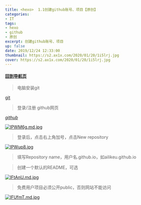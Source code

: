```yaml
---
title: <hexo>  1.1创建github账号、项目【原创】
categories:
- IT
tags: 
- hexo
- github
- 原创
excerpt: 创建github账号、项目
up: false
date: 2019/12/24 12:33:00
thumbnail: https://s2.ax1x.com/2020/01/20/1i5lrj.jpg
cover: https://s2.ax1x.com/2020/01/20/1i5lrj.jpg
---
```

#### [回到导航页](../hexo-nav/)
> 电脑安装git

[git](https://git-scm.com)

> 登录/注册 github网页

_[github](https://github.com)_


[![lPWM6g.md.jpg](https://s2.ax1x.com/2019/12/24/lPWM6g.md.jpg)](https://imgchr.com/i/lPWM6g)

> 登录后，点击右上角加号，点击New repository

[![lPWup8.jpg](https://s2.ax1x.com/2019/12/24/lPWup8.jpg)](https://imgchr.com/i/lPWup8)


> 填写Repository name，用户名.github.io，如ailikeu.github.io


> 创建一个默认的README，可选

[![lFtAnU.md.jpg](https://s2.ax1x.com/2019/12/25/lFtAnU.md.jpg)](https://imgchr.com/i/lFtAnU)

> 免费用户项目必须公开public，否则网站不能访问

[![lFUfmT.md.jpg](https://s2.ax1x.com/2019/12/25/lFUfmT.md.jpg)](https://imgchr.com/i/lFUfmT)
